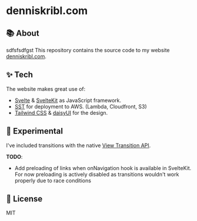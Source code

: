 # denniskribl.com

## 📚 About

sdfsfsdfgst
This repository contains the source code to my website [denniskribl.com](https://denniskribl.com).

## ✨ Tech

The website makes great use of:

- [Svelte](https://svelte.dev/) & [SvelteKit](https://kit.svelte.dev/) as JavaScript framework.
- [SST](https://sst.dev/) for deployment to AWS. (Lambda, Cloudfront, S3)
- [Tailwind CSS](https://tailwindcss.com/) & [daisyUI](https://daisyui.com/) for the design.

## 🧪 Experimental

I've included transitions with the native [View Transition API](https://developer.mozilla.org/en-US/docs/Web/API/View_Transitions_API).

**TODO**:

- Add preloading of links when onNavigation hook is available in SvelteKit. For now preloading is actively disabled as
  transitions wouldn't work properly due to race conditions

## 📜 License

MIT
